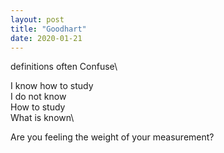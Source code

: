 ```yaml
---
layout: post
title: "Goodhart"
date: 2020-01-21
---
```


definitions often Confuse\

I know how to study\
I do not know\
How to study\
What is known\

Are you feeling the weight of your measurement?
